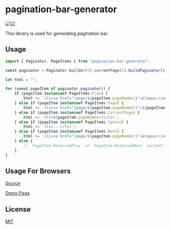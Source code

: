 pagination-bar-generator
==========

[![CI](https://github.com/magiclen/ts-paginator/actions/workflows/ci.yml/badge.svg)](https://github.com/magiclen/ts-paginator/actions/workflows/ci.yml)

This library is used for generating pagination bar.

## Usage

```typescript
import { Paginator, PageItems } from "pagination-bar-generator";

const paginator = Paginator.builder(5).currentPage(1).buildPaginator();

let html = "";

for (const pageItem of paginator.paginate()) {
    if (pageItem instanceof PageItems.Prev) {
        html += `<li><a href="/page/${pageItem.pageNumber}">&laquo;</a></li>`;
    } else if (pageItem instanceof PageItems.Page) {
        html += `<li><a href="/page/${pageItem.pageNumber}">${pageItem.pageNumber}</a></li>`;
    } else if (pageItem instanceof PageItems.CurrentPage) {
        html += `<li>${pageItem.pageNumber}</li>`;
    } else if (pageItem instanceof PageItems.Ignore) {
        html += `<li>...</li>`;
    } else if (pageItem instanceof PageItems.Next) {
        html += `<li><a href="/page/${pageItem.pageNumber}">&raquo;</a></li>`;
    } else {
        // `PageItem.ReservedPrev` or `PageItem.ReservedNext` variant is used only when the `hasPrev` option or the `hasNext` option is set to `YesNoDepends.Yes`.
    }
}
```

## Usage For Browsers

[Source](demo.html)

[Demo Page](https://htmlpreview.github.io/?https://github.com/magiclen/ts-paginator/blob/master/demo.html)

## License

[MIT](LICENSE)